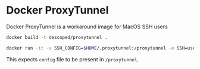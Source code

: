 # Docker ProxyTunnel

Docker ProxyTunnel is a workaround image for MacOS SSH users

```bash
docker build -t descoped/proxytunnel .
```

```bash
docker run -it -v SSH_CONFIG=$HOME/.proxytunnel:/proxytunnel -e SSH=user@example.com descoped/proxytunnel
```

This expects `config` file to be present in `/proxytunnel`.

